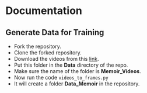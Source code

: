 # Documentation

## Generate Data for Training

* Fork the repository.
* Clone the forked repository.
* Download the videos from this [link](https://drive.google.com/drive/folders/1JgnDgGsDxWffh41VOcvSjVLrFJVxZdCp?usp=sharing).
* Put this folder in the **Data** directory of the repo.
* Make sure the name of the folder is **Memoir_Videos**.
* Now run the code `videos_to_frames.py`
* It will create a folder **Data_Memoir** in the repository.